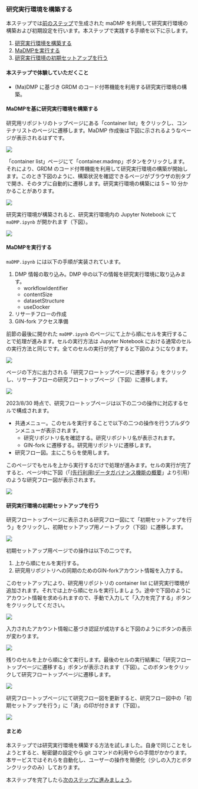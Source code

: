 ### 研究実行環境を構築する

本ステップでは[前のステップ](./create_research_env.md)で生成された maDMP を利用して研究実行環境の構築および初期設定を行います。本ステップで実践する手順を以下に示します。

1. [研究実行環境を構築する](#研究実行環境を構築する)
1. [MaDMPを実行する](#MaDMPを実行する)
1. [研究実行環境の初期セットアップを行う](#研究実行環境の初期セットアップを行う)

#### 本ステップで体験していただくこと

* (Ma)DMP に基づき GRDM のコード付帯機能を利用する研究実行環境の構築。

#### MaDMPを基に研究実行環境を構築する

研究用リポジトリのトップページにある「container list」をクリックし、コンテナリストのページに遷移します。MaDMP 作成後は下図に示されるようなページが表示されるはずです。

![](./images/container_list_after_madmp_creation.png)

「container list」ページにて「container.madmp」ボタンをクリックします。それにより、GRDM のコード付帯機能を利用して研究実行環境の構築が開始します。このとき下図のように、構築状況を確認できるページがブラウザの別タブで開き、そのタブに自動的に遷移します。研究実行環境の構築には 5 ~ 10 分かかることがあります。

![](./images/creating_research_env.png)

研究実行環境が構築されると、研究実行環境内の Jupyter Notebook にて `maDMP.ipynb` が開かれます（下図）。

![](./images/madmp_in_research_env.png)

#### MaDMPを実行する

`maDMP.ipynb` には以下の手順が実装されています。

1. DMP 情報の取り込み。DMP 中の以下の情報を研究実行環境に取り込みます。
    * workflowIdentifier
    * contentSize
    * datasetStructure
    * useDocker
1. リサーチフローの作成
1. GIN-fork アクセス準備

前節の最後に開かれた `maDMP.ipynb` のページにて上から順にセルを実行することで処理が進みます。セルの実行方法は Jupyter Notebook における通常のセルの実行方法と同じです。全てのセルの実行が完了すると下図のようになります。

![](./images/madmp_in_research_env_after_execution.png)

ページの下方に出力される「研究フロートップページに遷移する」をクリックし、リサーチフローの研究フロートップページ（下図）に遷移します。

![](./images/research_flow_top.png)

2023/8/30 時点で、研究フロートップページは以下の二つの操作に対応するセルで構成されます。

* 共通メニュー。このセルを実行することで以下の二つの操作を行うプルダウンメニューが表示されます。
    * 研究リポジトリ名を確認する。研究リポジトリ名が表示されます。
    * GIN-fork に遷移する。研究用リポジトリに遷移します。
* 研究フロー図。主にこちらを使用します。

このページでもセルを上から実行するだけで処理が進みます。セルの実行が完了すると、ページ中に下図（「[(先行利用)データガバナンス機能の概要](https://support.rdm.nii.ac.jp/usermanual/58/)」より引用）のような研究フロー図が表示されます。

![](./images/img5806_desc_researchflow.png)

#### 研究実行環境の初期セットアップを行う

研究フロートップページに表示される研究フロー図にて「初期セットアップを行う」をクリックし、初期セットアップ用ノートブック（下図）に遷移します。

![](./images/research_flow_research_env_setting.png)

初期セットアップ用ページでの操作は以下の二つです。

1. 上から順にセルを実行する。
1. 研究用リポジトリへの同期のためのGIN-forkアカウント情報を入力する。

このセットアップにより、研究用リポジトリの container list に研究実行環境が追加されます。それでは上から順にセルを実行しましょう。途中で下図のようにアカウント情報を求められますので、手動で入力して「入力を完了する」ボタンをクリックしてください。

![](./images/research_flow_research_env_setting_before_authentication.png)

入力されたアカウント情報に基づき認証が成功すると下図のようにボタンの表示が変わります。

![](./images/research_flow_research_env_setting_after_authentication.png)

残りのセルを上から順に全て実行します。最後のセルの実行結果に「研究フロートップページに遷移する」ボタンが表示されます（下図）。このボタンをクリックして研究フロートップページに遷移します。

![](./images/research_flow_research_env_setting_after_all_execution.png)

研究フロートップページにて研究フロー図を更新すると、研究フロー図中の「初期セットアップを行う」に「済」の印が付きます（下図）。

![](./images/research_flow_top_flow_diagram_after_initial_setting.png)

#### まとめ

本ステップでは研究実行環境を構築する方法を試しました。自身で同じことをしようとすると、秘密鍵の設定やら git コマンドの利用やらの手間がかかります。本サービスではそれらを自動化し、ユーザーの操作を簡便化（少しの入力とボタンクリックのみ）しております。

本ステップを完了したら[次のステップに進みましょう](./carry_out_test_experiment.md)。
